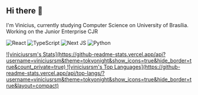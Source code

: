 ## Hi there 👋

I'm Vinicius, currently studying Computer Science on University of Brasília. Working on the Junior Enterprise CJR

![React](https://img.shields.io/badge/react-%2320232a.svg?style=for-the-badge&logo=react&logoColor=%2361DAFB)
![TypeScript](https://img.shields.io/badge/typescript-%23007ACC.svg?style=for-the-badge&logo=typescript&logoColor=white)
![Next JS](https://img.shields.io/badge/Next-black?style=for-the-badge&logo=next.js&logoColor=white)
![Python](https://img.shields.io/badge/python-3670A0?style=for-the-badge&logo=python&logoColor=ffdd54)

<div>
<a href="https://github.com/viniciusrsm">
![viniciusrsm's Stats](https://github-readme-stats.vercel.app/api?username=viniciusrsm&theme=tokyonight&show_icons=true&hide_border=true&count_private=true)
![viniciusrsm's Top Languages](https://github-readme-stats.vercel.app/api/top-langs/?username=viniciusrsm&theme=tokyonight&show_icons=true&hide_border=true&layout=compact)
</div>

<!--
**viniciusrsm/viniciusrsm** is a ✨ _special_ ✨ repository because its `README.md` (this file) appears on your GitHub profile.

Here are some ideas to get you started:

- 🔭 I’m currently working on ...
- 🌱 I’m currently learning ...
- 👯 I’m looking to collaborate on ...
- 🤔 I’m looking for help with ...
- 💬 Ask me about ...
- 📫 How to reach me: ...
- 😄 Pronouns: ...
- ⚡ Fun fact: ...
-->
